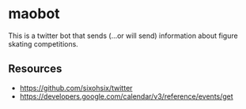 # maobot

This is a twitter bot that sends (...or will send) information about figure skating competitions. 

## Resources
* https://github.com/sixohsix/twitter
* https://developers.google.com/calendar/v3/reference/events/get
